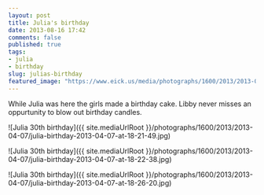 ```yaml
---
layout: post
title: Julia's birthday
date: 2013-08-16 17:42
comments: false
published: true
tags:
- julia
- birthday
slug: julias-birthday
featured_image: "https://www.eick.us/media/photographs/1600/2013/2013-04-07/julia-birthday-2013-04-07-at-18-21-49.jpg"
---
```

While Julia was here the girls made a birthday cake.  Libby never misses an oppurtunity to blow out birthday candles.


![Julia 30th birthday]({{ site.mediaUrlRoot }}/photographs/1600/2013/2013-04-07/julia-birthday-2013-04-07-at-18-21-49.jpg)

![Julia 30th birthday]({{ site.mediaUrlRoot }}/photographs/1600/2013/2013-04-07/julia-birthday-2013-04-07-at-18-22-38.jpg)

![Julia 30th birthday]({{ site.mediaUrlRoot }}/photographs/1600/2013/2013-04-07/julia-birthday-2013-04-07-at-18-26-20.jpg)
